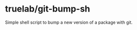 truelab/git-bump-sh
==============================

Simple shell script to bump a new version of a package with git.
